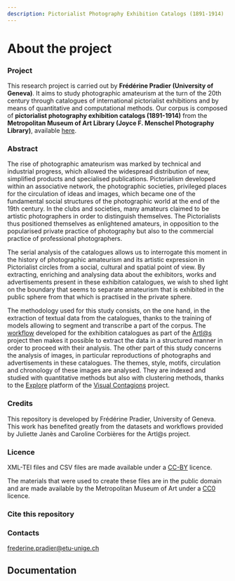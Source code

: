 ```yaml
---
description: Pictorialist Photography Exhibition Catalogs (1891-1914)
---
```


# About the project

### Project

This research project is carried out by **Frédérine Pradier (University of Geneva)**. It aims to study photographic amateurism at the turn of the 20th century through catalogues of international pictorialist exhibitions and by means of quantitative and computational methods. Our corpus is composed of **pictorialist photography exhibition catalogs (1891-1914)** from the **Metropolitan Museum of Art Library (Joyce F. Menschel Photography Library)**, available [here](https://www.metmuseum.org/art/libraries-and-research-centers/watson-digital-collections/rare-materials-in-the-met-libraries/pictorialist-photography-exhibition-catalogs-1891-1914).

### Abstract

The rise of photographic amateurism was marked by technical and industrial progress, which allowed the widespread distribution of new, simplified products and specialised publications. Pictorialism developed within an associative network, the photographic societies, privileged places for the circulation of ideas and images, which became one of the fundamental social structures of the photographic world at the end of the 19th century. In the clubs and societies, many amateurs claimed to be artistic photographers in order to distinguish themselves. The Pictorialists thus positioned themselves as enlightened amateurs, in opposition to the popularised private practice of photography but also to the commercial practice of professional photographers.

The serial analysis of the catalogues allows us to interrogate this moment in the history of photographic amateurism and its artistic expression in Pictorialist circles from a social, cultural and spatial point of view. By extracting, enriching and analysing data about the exhibitors, works and advertisements present in these exhibition catalogues, we wish to shed light on the boundary that seems to separate amateurism that is exhibited in the public sphere from that which is practised in the private sphere.

The methodology used for this study consists, on the one hand, in the extraction of textual data from the catalogues, thanks to the training of models allowing to segment and transcribe a part of the corpus. The [workflow](https://github.com/IMAGO-Catalogues-Jjanes/extractionCatalogs) developed for the exhibition catalogues as part of the [Artl@s](https://artlas.huma-num.fr/fr/) project then makes it possible to extract the data in a structured manner in order to proceed with their analysis. The other part of this study concerns the analysis of images, in particular reproductions of photographs and advertisements in these catalogues. The themes, style, motifs, circulation and chronology of these images are analysed. They are indexed and studied with quantitative methods but also with clustering methods, thanks to the [Explore](https://visualcontagions.unige.ch/explore/) platform of the [Visual Contagions](https://www.unige.ch/visualcontagions/) project.

### Credits

This repository is developed by Frédérine Pradier, University of Geneva. This work has benefited greatly from the datasets and workflows provided by Juliette Janès and Caroline Corbières for the Artl@s project.

### Licence

XML-TEI files and CSV files are made available under a [CC-BY](https://creativecommons.org/licenses/by/2.0/fr/) licence.

The materials that were used to create these files are in the public domain and are made available by the Metropolitan Museum of Art under a [CC0](https://creativecommons.org/publicdomain/zero/1.0/deed.fr) licence.

### Cite this repository

### Contacts

frederine.pradier@etu-unige.ch

## Documentation
